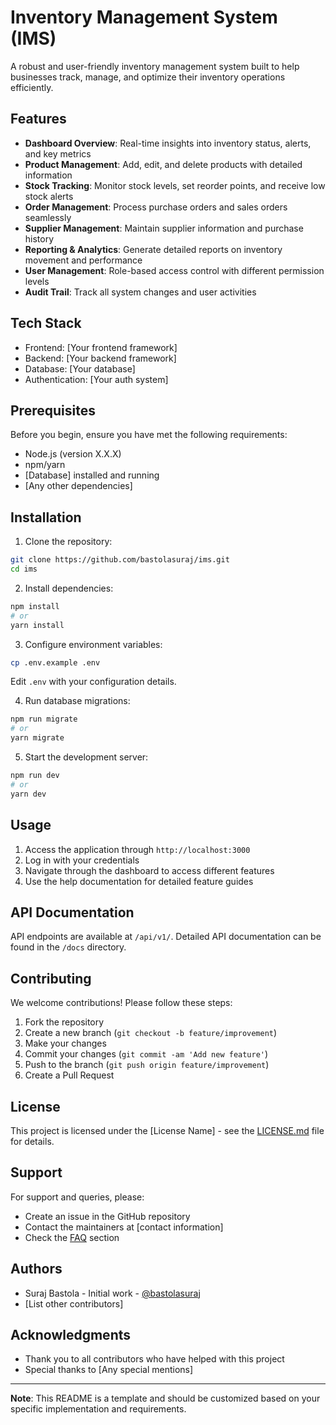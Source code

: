 # Inventory Management System (IMS)

A robust and user-friendly inventory management system built to help businesses track, manage, and optimize their inventory operations efficiently.

## Features

- **Dashboard Overview**: Real-time insights into inventory status, alerts, and key metrics
- **Product Management**: Add, edit, and delete products with detailed information
- **Stock Tracking**: Monitor stock levels, set reorder points, and receive low stock alerts
- **Order Management**: Process purchase orders and sales orders seamlessly
- **Supplier Management**: Maintain supplier information and purchase history
- **Reporting & Analytics**: Generate detailed reports on inventory movement and performance
- **User Management**: Role-based access control with different permission levels
- **Audit Trail**: Track all system changes and user activities

## Tech Stack

- Frontend: [Your frontend framework]
- Backend: [Your backend framework]
- Database: [Your database]
- Authentication: [Your auth system]

## Prerequisites

Before you begin, ensure you have met the following requirements:
- Node.js (version X.X.X)
- npm/yarn
- [Database] installed and running
- [Any other dependencies]

## Installation

1. Clone the repository:
```bash
git clone https://github.com/bastolasuraj/ims.git
cd ims
```

2. Install dependencies:
```bash
npm install
# or
yarn install
```

3. Configure environment variables:
```bash
cp .env.example .env
```
Edit `.env` with your configuration details.

4. Run database migrations:
```bash
npm run migrate
# or
yarn migrate
```

5. Start the development server:
```bash
npm run dev
# or
yarn dev
```

## Usage

1. Access the application through `http://localhost:3000`
2. Log in with your credentials
3. Navigate through the dashboard to access different features
4. Use the help documentation for detailed feature guides

## API Documentation

API endpoints are available at `/api/v1/`. Detailed API documentation can be found in the `/docs` directory.

## Contributing

We welcome contributions! Please follow these steps:

1. Fork the repository
2. Create a new branch (`git checkout -b feature/improvement`)
3. Make your changes
4. Commit your changes (`git commit -am 'Add new feature'`)
5. Push to the branch (`git push origin feature/improvement`)
6. Create a Pull Request

## License

This project is licensed under the [License Name] - see the [LICENSE.md](LICENSE.md) file for details.

## Support

For support and queries, please:
- Create an issue in the GitHub repository
- Contact the maintainers at [contact information]
- Check the [FAQ](docs/FAQ.md) section

## Authors

- Suraj Bastola - Initial work - [@bastolasuraj](https://github.com/bastolasuraj)
- [List other contributors]

## Acknowledgments

- Thank you to all contributors who have helped with this project
- Special thanks to [Any special mentions]

---

**Note**: This README is a template and should be customized based on your specific implementation and requirements.
